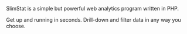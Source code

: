 SlimStat is a simple but powerful web analytics program written in PHP.

Get up and running in seconds. Drill-down and filter data in any way you choose.